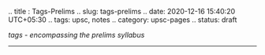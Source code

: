 .. title : Tags-Prelims
.. slug: tags-prelims
.. date: 2020-12-16 15:40:20 UTC+05:30
.. tags: upsc, notes
.. category: upsc-pages
.. status: draft

*tags - encompassing the prelims syllabus*
<!-- TEASER_END -->

***
